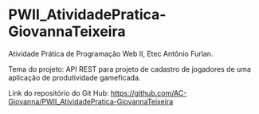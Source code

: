 # PWII_AtividadePratica-GiovannaTeixeira
 Atividade Prática de Programação Web II, Etec Antônio Furlan.

Tema do projeto:
API REST para projeto de cadastro de jogadores de uma aplicação de produtividade gameficada.

Link do repositório do Git Hub:
https://github.com/AC-Giovanna/PWII_AtividadePratica-GiovannaTeixeira